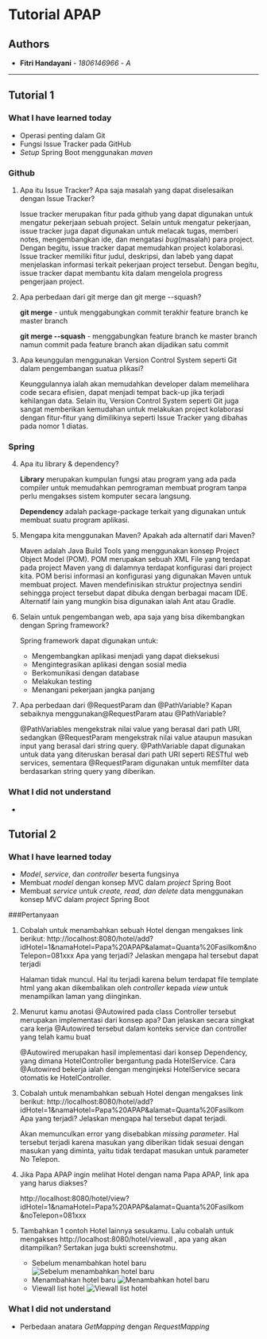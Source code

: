 # Tutorial APAP
## Authors
* **Fitri Handayani** - *1806146966* - *A*
---
## Tutorial 1
### What I have learned today
- Operasi penting dalam Git
- Fungsi Issue Tracker pada GitHub
- *Setup* Spring Boot menggunakan *maven*

### Github
1. Apa itu Issue Tracker? Apa saja masalah yang dapat diselesaikan dengan Issue Tracker? 

    Issue tracker merupakan fitur pada github yang dapat digunakan untuk mengatur pekerjaan sebuah project.
    Selain untuk mengatur pekerjaan, issue tracker juga dapat digunakan untuk melacak tugas, memberi notes, mengembangkan ide,
    dan mengatasi *bug*(masalah) para project. Dengan begitu, issue tracker dapat memudahkan project kolaborasi. 
    Issue tracker memiliki fitur judul, deskripsi, dan labeb yang dapat menjelaskan informasi terkait pekerjaan project tersebut.
    Dengan begitu, issue tracker dapat membantu kita dalam mengelola progress pengerjaan project.
 
2. Apa perbedaan dari git merge dan git merge --squash?

    **git merge** - untuk menggabungkan commit terakhir feature branch ke master branch 
    
    **git merge --squash** - menggabungkan feature branch ke master branch namun commit pada feature branch akan dijadikan satu commit

3. Apa keunggulan menggunakan Version Control System seperti Git dalam pengembangan suatua plikasi?

    Keunggulannya ialah akan memudahkan developer dalam memelihara code secara efisien, dapat menjadi tempat back-up jika terjadi kehilangan data.
    Selain itu, Version Control System seperti Git juga sangat memberikan kemudahan untuk melakukan project kolaborasi dengan fitur-fitur yang dimilikinya
    seperti Issue Tracker yang dibahas pada nomor 1 diatas.

### Spring
4. Apa itu library & dependency?
    
    **Library** merupakan kumpulan fungsi atau program yang ada pada compiler untuk memudahkan pemrograman membuat program tanpa perlu mengakses sistem komputer secara langsung.
    
    **Dependency** adalah package-package terkait yang digunakan untuk membuat suatu program aplikasi.

5. Mengapa kita menggunakan Maven? Apakah ada alternatif dari Maven?
    
    Maven adalah Java Build Tools yang menggunakan konsep Project Object Model (POM). POM merupakan sebuah XML File yang terdapat pada project Maven yang di dalamnya terdapat
    konfigurasi dari project kita. POM berisi informasi an konfigurasi yang digunakan Maven untuk membuat project. Maven mendefinisikan struktur projectnya sendiri sehingga
    project tersebut dapat dibuka dengan berbagai macam IDE. Alternatif lain yang mungkin bisa digunakan ialah Ant atau Gradle.

6. Selain untuk pengembangan web, apa saja yang bisa dikembangkan dengan Spring framework?
    
    Spring framework dapat digunakan untuk:
    - Mengembangkan aplikasi menjadi yang dapat dieksekusi
    - Mengintegrasikan aplikasi dengan sosial media
    - Berkomunikasi dengan database
    - Melakukan testing
    - Menangani pekerjaan jangka panjang

7. Apa perbedaan dari @RequestParam dan @PathVariable? Kapan sebaiknya menggunakan@RequestParam atau @PathVariable?
    
    @PathVariables mengekstrak nilai value yang berasal dari path URI, sedangkan @RequestParam mengekstrak nilai value ataupun masukan input yang berasal dari string query.
    @PathVariable dapat digunakan untuk data yang diteruskan berasal dari path URI seperti RESTful web services, sementara @RequestParam digunakan untuk memfilter data berdasarkan
    string query yang diberikan.

### What I did not understand
-

## Tutorial 2
### What I have learned today
- *Model*, *service*, dan *controller* beserta fungsinya
- Membuat *model* dengan konsep MVC dalam *project* Spring Boot
- Membuat *service* untuk *create, read, dan delete* data menggunakan konsep MVC dalam *project* Spring Boot

###Pertanyaan
1. Cobalah untuk menambahkan sebuah Hotel dengan mengakses link berikut:
    http://localhost:8080/hotel/add?idHotel=1&namaHotel=Papa%20APAP&alamat=Quanta%20Fasilkom&noTelepon=081xxx
    Apa yang terjadi? Jelaskan mengapa hal tersebut dapat terjadi
    
    Halaman tidak muncul. Hal itu terjadi karena belum terdapat file template html yang akan dikembalikan oleh *controller*
    kepada *view* untuk menampilkan laman yang diinginkan.

2. Menurut kamu anotasi @Autowired pada class Controller tersebut merupakan
   implementasi dari konsep apa? Dan jelaskan secara singkat cara kerja @Autowired tersebut dalam
   konteks service dan controller yang telah kamu buat
   
   @Autowired merupakan hasil implementasi dari konsep Dependency, yang dimana HotelController bergantung pada HotelService.
   Cara @Autowired bekerja ialah dengan menginjeksi HotelService secara otomatis ke HotelController.
   
3. Cobalah untuk menambahkan sebuah Hotel dengan mengakses link berikut:
   http://localhost:8080/hotel/add?idHotel=1&namaHotel=Papa%20APAP&alamat=Quanta%20Fasilkom
   Apa yang terjadi? Jelaskan mengapa hal tersebut dapat terjadi.
   
   Akan memunculkan error yang disebabkan *missing parameter*. Hal tersebut terjadi karena masukan yang diberikan tidak sesuai
   dengan masukan yang diminta, yaitu tidak terdapat masukan untuk parameter No Telepon.
   
4. Jika Papa APAP ingin melihat Hotel dengan nama Papa APAP, link apa yang harus
   diakses?
   
   http://localhost:8080/hotel/view?idHotel=1&namaHotel=Papa%20APAP&alamat=Quanta%20Fasilkom
   &noTelepon=081xxx
   
5. Tambahkan 1 contoh Hotel lainnya sesukamu. Lalu cobalah untuk mengakses
   http://localhost:8080/hotel/viewall , apa yang akan ditampilkan? Sertakan juga bukti screenshotmu.
   
   - Sebelum menambahkan hotel baru ![Sebelum menambahkan hotel baru](https://i.ibb.co/TmJcsSb/Before.jpg)
   - Menambahkan hotel baru ![Menambahkan hotel baru](https://i.ibb.co/pxv7Qhj/1601556520307.jpg)
   - Viewall list hotel ![Viewall list hotel](https://i.ibb.co/S0ZKxps/1601556536845.jpg)
   
### What I did not understand
- Perbedaan anatara *GetMapping* dengan *RequestMapping*
